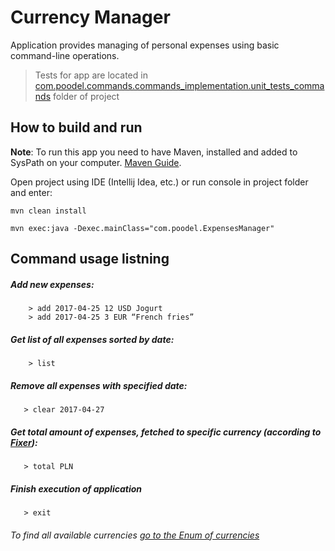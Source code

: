 # Currency Manager
Application provides managing of personal expenses using basic command-line operations.

> Tests for app are located in [com.poodel.commands.commands_implementation.unit_tests_commands](https://github.com/Werald/currencymanager/tree/master/src/main/java/com/poodel/commands/commands_implementation/unit_tests_commands) folder of project

## How to build and run 
__Note__: To run this app you need to have Maven, installed and added to SysPath on your computer. [Maven Guide](http://www.apache-maven.ru/install.html).

Open project using IDE (Intellij Idea, etc.) or run console in project folder and enter:  

```
mvn clean install
```
```
mvn exec:java -Dexec.mainClass="com.poodel.ExpensesManager"
```

## Command usage listning

##### Add new expenses:
```
    > add 2017-04-25 12 USD Jogurt
    > add 2017-04-25 3 EUR “French fries”
```
##### Get list of all expenses sorted by date:
```
    > list
```    
##### Remove all expenses with specified date:
```    
   > clear 2017-04-27
```
##### Get total amount of expenses, fetched to specific currency (according to [Fixer](http://fixer.io)):
```
   > total PLN
```
##### Finish execution of application
```
   > exit
```

###### To find all available currencies [go to the Enum of currencies](https://github.com/Werald/currencymanager/blob/master/src/main/java/com/poodel/commands/CurrencyType.java)
